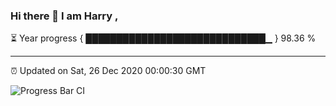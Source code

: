 ### Hi there 👋 I am Harry , 

⏳ Year progress { █████████████████████████████▁ } 98.36 %

---

⏰ Updated on Sat, 26 Dec 2020 00:00:30 GMT

![Progress Bar CI](https://github.com/duykhang68/duykhang68/workflows/Progress%20Bar%20CI/badge.svg)
